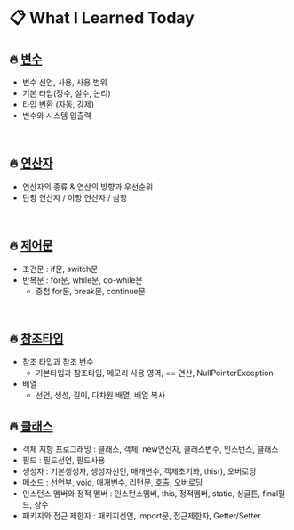 # 📋 What I Learned Today


## 🔥 [변수](https://github.com/iwalkbyfaith/What-I-Learned-Today/blob/master/%EB%B3%80%EC%88%98.md)
  - 변수 선언, 사용, 사용 범위
  - 기본 타입(정수, 실수, 논리)
  - 타입 변환 (자동, 강제)
  - 변수와 시스템 입출력
  
<br>

## 🔥 [연산자](https://github.com/iwalkbyfaith/What-I-Learned-Today/blob/master/%ED%98%BC%EC%9E%90%EA%B3%B5%EB%B6%80%ED%95%98%EB%8A%94%EC%9E%90%EB%B0%94/Operator.md)
  - 연산자의 종류 & 연산의 방향과 우선순위
  - 단항 연산자 / 이항 연산자 / 삼항 
  
<br>

## 🔥 [제어문](https://github.com/iwalkbyfaith/What-I-Learned-Today/blob/master/%ED%98%BC%EC%9E%90%EA%B3%B5%EB%B6%80%ED%95%98%EB%8A%94%EC%9E%90%EB%B0%94/%EC%A0%9C%EC%96%B4%EB%AC%B8.md)
  - 조건문 : if문, switch문
  - 반복문 : for문, while문, do-while문
    - 중첩 for문, break문, continue문
    
    
<br>

## 🔥 [참조타입](https://github.com/iwalkbyfaith/What-I-Learned-Today/blob/master/%ED%98%BC%EC%9E%90%EA%B3%B5%EB%B6%80%ED%95%98%EB%8A%94%EC%9E%90%EB%B0%94/%EC%B0%B8%EC%A1%B0%ED%83%80%EC%9E%85.md)
  - 참조 타입과 참조 변수
    - 기본타입과 참조타입, 메모리 사용 영역, == 연산, NullPointerException
  - 배열
    - 선언, 생성, 길이, 다차원 배열, 배열 복사
    
    
## 🔥 [클래스]()
  - 객체 지향 프로그래밍 : 클래스, 객체, new연산자, 클래스변수, 인스턴스, 클래스 
  - 필드 : 필드선언, 필드사용 
  - 생성자 : 기본생성자, 생성자선언, 매개변수, 객체초기화, this(), 오버로딩
  - 메소드 :  선언부, void, 매개변수, 리턴문, 호출, 오버로딩
  - 인스턴스 멤버와 정적 멤버 : 인스턴스멤버, this, 정적멤버, static, 싱글톤, final필드, 상수
  - 패키지와 접근 제한자 : 패키지선언, import문, 접근제한자, Getter/Setter
